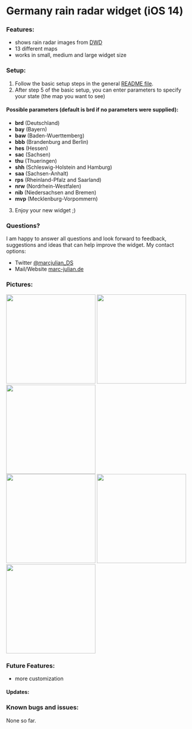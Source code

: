 # Germany rain radar widget (iOS 14)

### Features:
- shows rain radar images from <a href="">DWD</a>
- 13 different maps
- works in small, medium and large widget size

### Setup:
1. Follow the basic setup steps in the general <a href="https://github.com/marcjulianschwarz/scriptable-widgets/blob/main/README.md">README file</a>. 
2. After step 5 of the basic setup, you can enter parameters to specify your state (the map you want to see)

#### Possible parameters (default is **brd** if no parameters were supplied):
- **brd** (Deutschland)
- **bay** (Bayern)
- **baw** (Baden-Wuerttemberg)
- **bbb** (Brandenburg and Berlin)
- **hes** (Hessen)
- **sac** (Sachsen)
- **thu** (Thueringen)
- **shh** (Schleswig-Holstein and Hamburg)
- **saa** (Sachsen-Anhalt)
- **rps** (Rheinland-Pfalz and Saarland)
- **nrw** (Nordrhein-Westfalen)
- **nib** (Niedersachsen and Bremen)
- **mvp** (Mecklenburg-Vorpommern)

3. Enjoy your new widget ;)

### Questions?
I am happy to answer all questions and look forward to feedback, suggestions and ideas that can help improve the widget.
My contact options:
- Twitter <a href="https://twitter.com/marcjulian_DS">@marcjulian_DS</a>
- Mail/Website <a href="https://www.marc-julian.de/">marc-julian.de</a>

### Pictures:

<div>
<img src = "https://github.com/marcjulianschwarz/scriptable-widgets/blob/main/germany-rain-radar/images/IMG_1563.PNG" width=240px>
<img src = "https://github.com/marcjulianschwarz/scriptable-widgets/blob/main/germany-rain-radar/images/IMG_1564.PNG" width=240px>
<img src = "https://github.com/marcjulianschwarz/scriptable-widgets/blob/main/germany-rain-radar/images/IMG_1565.PNG" width=240px>
</div>
<div>
<img src = "https://github.com/marcjulianschwarz/scriptable-widgets/blob/main/germany-rain-radar/images/IMG_1566.PNG" width=240px>
<img src = "https://github.com/marcjulianschwarz/scriptable-widgets/blob/main/germany-rain-radar/images/IMG_1567.PNG" width=240px>
<img src = "https://github.com/marcjulianschwarz/scriptable-widgets/blob/main/germany-rain-radar/images/IMG_1568.PNG" width=240px>
</div>

### Future Features:
- more customization

#### Updates:


### Known bugs and issues:
None so far.
